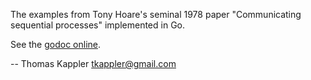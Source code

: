 The examples from Tony Hoare's seminal 1978 paper "Communicating
sequential processes" implemented in Go.

See the [godoc online](http://godoc.org/github.com/thomas11/csp).

-- Thomas Kappler <tkappler@gmail.com>


